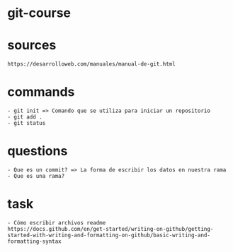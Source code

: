 # git-course

# sources
    https://desarrolloweb.com/manuales/manual-de-git.html

# commands
    - git init => Comando que se utiliza para iniciar un repositorio
    - git add .
    - git status

# questions
    - Que es un commit? => La forma de escribir los datos en nuestra rama
    - Que es una rama? 

# task
    - Cómo escribir archivos readme
    https://docs.github.com/en/get-started/writing-on-github/getting-started-with-writing-and-formatting-on-github/basic-writing-and-formatting-syntax
